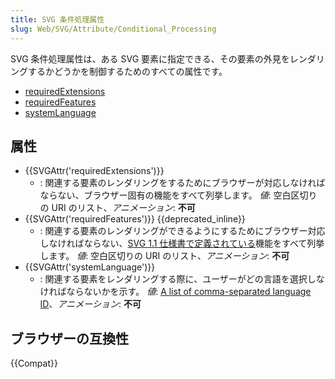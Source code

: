 ```yaml
---
title: SVG 条件処理属性
slug: Web/SVG/Attribute/Conditional_Processing
---
```

SVG 条件処理属性は、ある SVG 要素に指定できる、その要素の外見をレンダリングするかどうかを制御するためのすべての属性です。

- [requiredExtensions](#attr-requiredextensions)
- [requiredFeatures](#attr-requiredfeatures)
- [systemLanguage](#attr-systemlanguage)

## 属性

- {{SVGAttr('requiredExtensions')}}
  - : 関連する要素のレンダリングをするためにブラウザーが対応しなければならない、ブラウザー固有の機能をすべて列挙します。
    *値*: 空白区切りの URI のリスト、*アニメーション*: **不可**
- {{SVGAttr('requiredFeatures')}} {{deprecated_inline}}
  - : 関連する要素のレンダリングができるようにするためにブラウザー対応しなければならない、[SVG 1.1 仕様書で定義されている](https://www.w3.org/TR/SVG11/feature.html)機能をすべて列挙します。
    *値*: 空白区切りの URI のリスト、*アニメーション*: **不可**
- {{SVGAttr('systemLanguage')}}
  - : 関連する要素をレンダリングする際に、ユーザーがどの言語を選択しなければならないかを示す。
    *値*: [A list of comma-separated language ID](https://www.ietf.org/rfc/bcp/bcp47.txt)、*アニメーション*: **不可**

## ブラウザーの互換性

{{Compat}}
